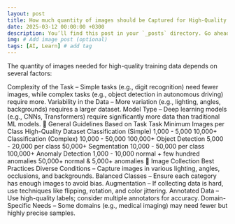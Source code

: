 ```yaml
---
layout: post
title: How much quantity of images should be Captured for High-Quality Training Data
date: 2025-03-12 00:00:00 +0300
description: You’ll find this post in your `_posts` directory. Go ahead and edit it and re-build the site to see your changes. # Add post description (optional)
img: # Add image post (optional)
tags: [AI, Learn] # add tag
---
```


The quantity of images needed for high-quality training data depends on several factors:

Complexity of the Task – Simple tasks (e.g., digit recognition) need fewer images, while complex tasks (e.g., object detection in autonomous driving) require more.
Variability in the Data – More variation (e.g., lighting, angles, backgrounds) requires a larger dataset.
Model Type – Deep learning models (e.g., CNNs, Transformers) require significantly more data than traditional ML models.
🔹 General Guidelines Based on Task
Task	Minimum Images per Class	High-Quality Dataset
Classification (Simple)	1,000 - 5,000	10,000+
Classification (Complex)	10,000 - 50,000	100,000+
Object Detection	5,000 - 20,000 per class	50,000+
Segmentation	10,000 - 50,000 per class	100,000+
Anomaly Detection	1,000 - 10,000 normal + few hundred anomalies	50,000+ normal & 5,000+ anomalies
🔹 Image Collection Best Practices
Diverse Conditions – Capture images in various lighting, angles, occlusions, and backgrounds.
Balanced Classes – Ensure each category has enough images to avoid bias.
Augmentation – If collecting data is hard, use techniques like flipping, rotation, and color jittering.
Annotated Data – Use high-quality labels; consider multiple annotators for accuracy.
Domain-Specific Needs – Some domains (e.g., medical imaging) may need fewer but highly precise samples.